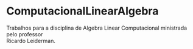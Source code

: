 # ComputacionalLinearAlgebra
Trabalhos para a disciplina de Algebra Linear Computacional ministrada pelo professor  
Ricardo Leiderman.

